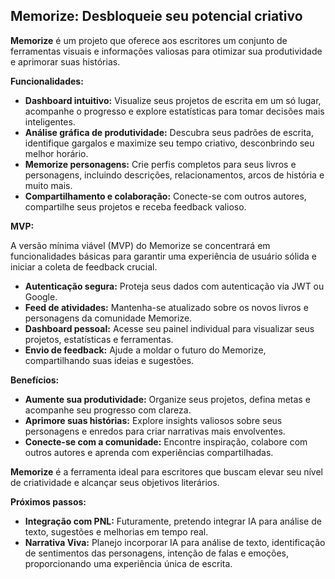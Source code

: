 ## Memorize: Desbloqueie seu potencial criativo

**Memorize** é um projeto que oferece aos escritores um conjunto de ferramentas visuais e informações valiosas para otimizar sua produtividade e aprimorar suas histórias.

**Funcionalidades:**

* **Dashboard intuitivo:** Visualize seus projetos de escrita em um só lugar, acompanhe o progresso e explore estatísticas para tomar decisões mais inteligentes.
* **Análise gráfica de produtividade:** Descubra seus padrões de escrita, identifique gargalos e maximize seu tempo criativo, desconbrindo seu melhor horário.
* **Memorize personagens:** Crie perfis completos para seus livros e personagens, incluindo descrições, relacionamentos, arcos de história e muito mais.
* **Compartilhamento e colaboração:** Conecte-se com outros autores, compartilhe seus projetos e receba feedback valioso.

**MVP:**

A versão mínima viável (MVP) do Memorize se concentrará em funcionalidades básicas para garantir uma experiência de usuário sólida e iniciar a coleta de feedback crucial.

* **Autenticação segura:** Proteja seus dados com autenticação via JWT ou Google.
* **Feed de atividades:** Mantenha-se atualizado sobre os novos livros e personagens da comunidade Memorize.
* **Dashboard pessoal:** Acesse seu painel individual para visualizar seus projetos, estatísticas e ferramentas.
* **Envio de feedback:** Ajude a moldar o futuro do Memorize, compartilhando suas ideias e sugestões.

**Benefícios:**

* **Aumente sua produtividade:** Organize seus projetos, defina metas e acompanhe seu progresso com clareza.
* **Aprimore suas histórias:** Explore insights valiosos sobre seus personagens e enredos para criar narrativas mais envolventes.
* **Conecte-se com a comunidade:** Encontre inspiração, colabore com outros autores e aprenda com experiências compartilhadas.

**Memorize** é a ferramenta ideal para escritores que buscam elevar seu nível de criatividade e alcançar seus objetivos literários.

**Próximos passos:**

* **Integração com PNL:** Futuramente, pretendo integrar IA para análise de texto, sugestões e melhorias em tempo real.
* **Narrativa Viva:** Planejo incorporar IA para análise de texto, identificação de sentimentos das personagens, intenção de falas e emoções, proporcionando uma experiência única de escrita.
